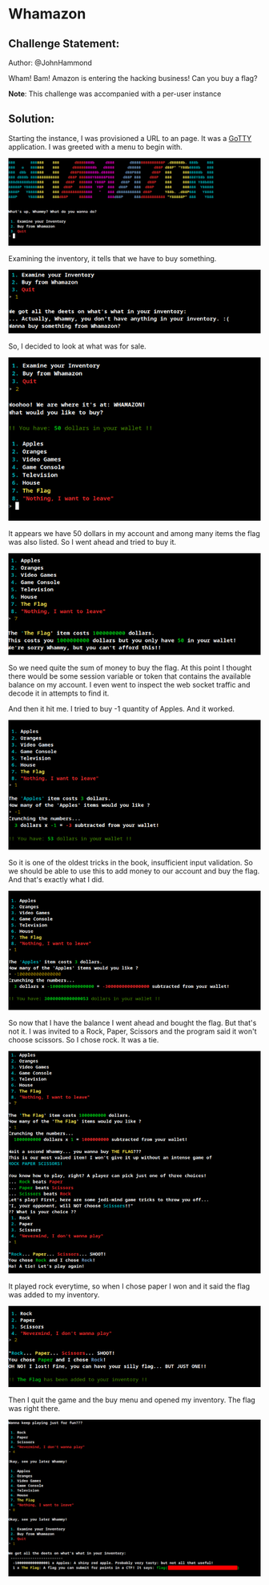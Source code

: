 # Whamazon
## Challenge Statement:
Author: @JohnHammond

Wham! Bam! Amazon is entering the hacking business! Can you buy a flag?

**Note**: This challenge was accompanied with a per-user instance

## Solution:
Starting the instance, I was provisioned a URL to an page. It was a [GoTTY](https://github.com/yudai/gotty) application. I was greeted with a menu to begin with.

![Greeting](assets/1.png)

Examining the inventory, it tells that we have to buy something.

![examining inventory](assets/2.png)

So, I decided to look at what was for sale.

![sale menu](assets/3.png)

It appears we have 50 dollars in my account and among many items the flag was also listed. So I went ahead and tried to buy it.

![attempt to buy flag](assets/4.png)

So we need quite the sum of money to buy the flag. At this point I thought there would be some session variable or token that contains the available balance on my account. I even went to inspect the web socket traffic and decode it in attempts to find it. 

And then it hit me. I tried to buy -1 quantity of Apples. And it worked. 

![the trick](assets/5.png)

So it is one of the oldest tricks in the book, insufficient input validation. So we should be able to use this to add money to our account and buy the flag. And that's exactly what I did.

![exploiting](assets/6.png)

So now that I have the balance I went ahead and bought the flag. But that's not it. I was invited to a Rock, Paper, Scissors and the program said it won't choose scissors. So I chose rock. It was a tie.

![buying flag and game](assets/7.png)

It played rock everytime, so when I chose paper I won and it said the flag was added to my inventory.

![winning game](assets/8.png)

Then I quit the game and the buy menu and opened my inventory. The flag was right there.

![inventory and flag](assets/9.png)


